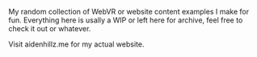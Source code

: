 My random collection of WebVR or website content examples I make for fun. Everything here is usally a WIP or left here for archive, feel free to check it out or whatever.

Visit aidenhillz.me for my actual website.
